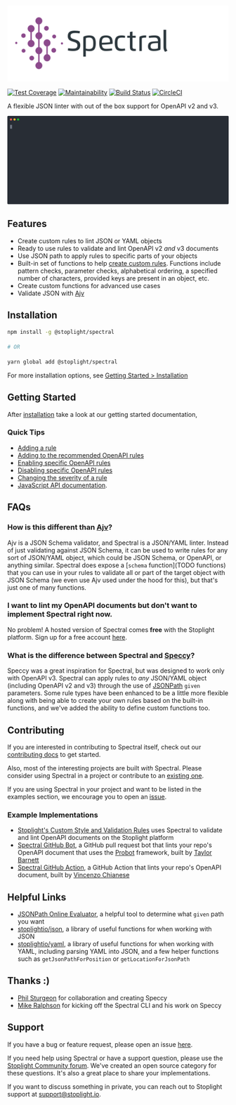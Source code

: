 ![Spectral logo](img/spectral-banner.png)

[![Test Coverage](https://api.codeclimate.com/v1/badges/1aa53502913a428f40ac/test_coverage)](https://codeclimate.com/github/stoplightio/spectral/test_coverage)
[![Maintainability](https://api.codeclimate.com/v1/badges/1aa53502913a428f40ac/maintainability)](https://codeclimate.com/github/stoplightio/spectral/maintainability)
[![Build Status](https://dev.azure.com/vncz/vncz/_apis/build/status/stoplightio.spectral?branchName=develop)](https://dev.azure.com/vncz/vncz/_build/latest?definitionId=4&branchName=develop)
[![CircleCI](https://circleci.com/gh/stoplightio/spectral.svg?style=svg)](https://circleci.com/gh/stoplightio/spectral)

A flexible JSON linter with out of the box support for OpenAPI v2 and v3.

![Demo of Spectral linting an OpenAPI document from the CLI](./docs/demo.svg)

## Features

- Create custom rules to lint JSON or YAML objects
- Ready to use rules to validate and lint OpenAPI v2 _and_ v3 documents
- Use JSON path to apply rules to specific parts of your objects
- Built-in set of functions to help [create custom rules](./docs/rulesets.md). Functions include pattern checks, parameter checks, alphabetical ordering, a specified number of characters, provided keys are present in an object, etc.
- Create custom functions for advanced use cases
- Validate JSON with [Ajv](https://www.npmjs.com/package/ajv)

## Installation

```bash
npm install -g @stoplight/spectral

# OR

yarn global add @stoplight/spectral
```

For more installation options, see [Getting Started > Installation](./docs/getting-started/installation.md)

## Getting Started

After [installation](./docs/getting-started/installation.md) take a look at our getting started documentation,

### Quick Tips

- [Adding a rule](./docs/rulesets.md#adding-a-rule)
- [Adding to the recommended OpenAPI rules](./docs/rulesets.md#adding-to-the-recommended-openapi-rules)
- [Enabling specific OpenAPI rules](./docs/rulesets.md#enabling-specific-openapi-rules)
- [Disabling specific OpenAPI rules](./docs/rulesets.md#disabling-specific-openapi-rules)
- [Changing the severity of a rule](./docs/rulesets.md#changing-the-severity-of-a-rule)
- [JavaScript API documentation](./docs/guides/javascript.md).

## FAQs

### How is this different than [Ajv](https://www.npmjs.com/package/ajv)?

Ajv is a JSON Schema validator, and Spectral is a JSON/YAML linter. Instead of just validating against JSON Schema, it can be used to write rules for any sort of JSON/YAML object, which could be JSON Schema, or OpenAPI, or anything similar. Spectral does expose a [`schema` function](TODO functions) that you can use in your rules to validate all or part of the target object with JSON Schema (we even use Ajv used under the hood for this), but that's just one of many functions.

### I want to lint my OpenAPI documents but don't want to implement Spectral right now.

No problem! A hosted version of Spectral comes **free** with the Stoplight platform. Sign up for a free account [here](https://stoplight.io/?utm_source=github&utm_campaign=spectral).

### What is the difference between Spectral and [Speccy](https://github.com/wework/speccy)?

Speccy was a great inspiration for Spectral, but was designed to work only with OpenAPI v3. Spectral can apply rules to _any_ JSON/YAML object (including OpenAPI v2 and v3) through the use of [JSONPath](http://goessner.net/articles/JsonPath/) `given` parameters. Some rule types have been enhanced to be a little more flexible along with being able to create your own rules based on the built-in functions, and we've added the ability to define custom functions too.

## Contributing

If you are interested in contributing to Spectral itself, check out our [contributing docs](CONTRIBUTING.md) to get started.

Also, most of the interesting projects are built _with_ Spectral. Please consider using Spectral in a project or contribute to an [existing one](#example-implementations).

If you are using Spectral in your project and want to be listed in the examples section, we encourage you to open an [issue](https://github.com/stoplightio/spectral/issues).

### Example Implementations

- [Stoplight's Custom Style and Validation Rules](https://docs.stoplight.io/modeling/modeling-with-openapi/style-validation-rules) uses Spectral to validate and lint OpenAPI documents on the Stoplight platform
- [Spectral GitHub Bot](https://github.com/tbarn/spectral-bot), a GitHub pull request bot that lints your repo's OpenAPI document that uses the [Probot](https://probot.github.io) framework, built by [Taylor Barnett](https://github.com/tbarn)
- [Spectral GitHub Action](https://github.com/XVincentX/spectral-action), a GitHub Action that lints your repo's OpenAPI document, built by [Vincenzo Chianese](https://github.com/XVincentX/)

## Helpful Links

- [JSONPath Online Evaluator](http://jsonpath.com/), a helpful tool to determine what `given` path you want
- [stoplightio/json](https://github.com/stoplightio/json), a library of useful functions for when working with JSON
- [stoplightio/yaml](https://github.com/stoplightio/yaml), a library of useful functions for when working with YAML, including parsing YAML into JSON, and a few helper functions such as `getJsonPathForPosition` or `getLocationForJsonPath`

## Thanks :)

- [Phil Sturgeon](https://github.com/philsturgeon) for collaboration and creating Speccy
- [Mike Ralphson](https://github.com/MikeRalphson) for kicking off the Spectral CLI and his work on Speccy

## Support

If you have a bug or feature request, please open an issue [here](https://github.com/stoplightio/spectral/issues).

If you need help using Spectral or have a support question, please use the [Stoplight Community forum](https://community.stoplight.io). We've created an open source category for these questions. It's also a great place to share your implementations.

If you want to discuss something in private, you can reach out to Stoplight support at [support@stoplight.io](mailto:support@stoplight.io).
